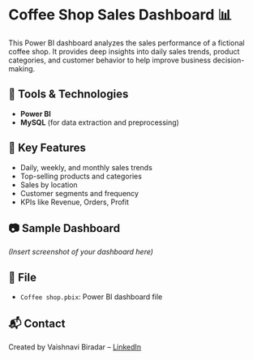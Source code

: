 # Coffee Shop Sales Dashboard 📊

This Power BI dashboard analyzes the sales performance of a fictional coffee shop. It provides deep insights into daily sales trends, product categories, and customer behavior to help improve business decision-making.

## 🔧 Tools & Technologies
- **Power BI**
- **MySQL** (for data extraction and preprocessing)

## 📌 Key Features
- Daily, weekly, and monthly sales trends
- Top-selling products and categories
- Sales by location
- Customer segments and frequency
- KPIs like Revenue, Orders, Profit

## 📷 Sample Dashboard
*(Insert screenshot of your dashboard here)*

## 📁 File
- `Coffee shop.pbix`: Power BI dashboard file

## 📬 Contact
Created by Vaishnavi Biradar – [LinkedIn](https://www.linkedin.com/in/vaishnavibiradar942)
